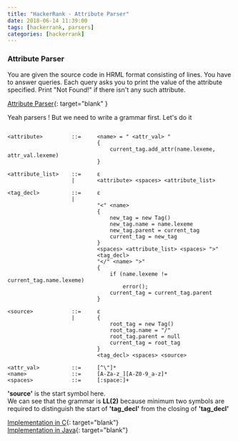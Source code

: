 ```yaml
---
title: "HackerRank - Attribute Parser"
date: 2018-06-14 11:39:00
tags: [hackerrank, parsers]
categories: [hackerrank]
---
```


<!--more-->
### Attribute Parser

You are given the source code in HRML format consisting of lines. You have to answer queries. Each query asks you to print the value of the attribute specified. Print "Not Found!" if there isn't any such attribute.

[Attribute Parser](https://www.hackerrank.com/challenges/attribute-parser/problem "Complete Description"){: target="blank" }

Yeah parsers ! But we need to write a grammar first. Let's do it

```

<attribute>         ::=     <name> = " <attr_val> "
                            {
                                current_tag.add_attr(name.lexeme, attr_val.lexeme)
                            }

<attribute_list>    ::=     ε
                    |       <attribute> <spaces> <attribute_list>

<tag_decl>          ::=     ε
                    |
                            "<" <name>
                            {
                                new_tag = new Tag()
                                new_tag.name = name.lexeme
                                new_tag.parent = current_tag
                                current_tag = new_tag
                            }
                            <spaces> <attribute_list> <spaces> ">"
                            <tag_decl>
                            "</" <name> ">"
                            {
                                if (name.lexeme != current_tag.name.lexeme)
                                    error();
                                current_tag = current_tag.parent
                            }

<source>            ::=     ε
                    |       {
                                root_tag = new Tag()
                                root_tag.name = "/"
                                root_tag.parent = null
                                current_tag = root_tag
                            }
                            <tag_decl> <spaces> <source>

<attr_val>          ::=     [^\"]*
<name>              ::=     [A-Za-z_][A-Z0-9_a-z]*
<spaces>            ::=     [:space:]+
```

**'source'** is the start symbol here.  
We can see that the grammar is **LL(2)** because minimum two symbols are required to distinguish the start of **'tag\_decl'** from the closing of **'tag\_decl'**

[Implementation in C](https://github.com/x0r19x91/parsers/blob/5c96a6f5b9954ea4eff68b8b307fdfd4b84bd3f2/attr_parser.c){: target="blank"}  
[Implementation in Java](https://github.com/x0r19x91/parsers/blob/5c96a6f5b9954ea4eff68b8b307fdfd4b84bd3f2/AttributeParser.java){: target="blank"}
